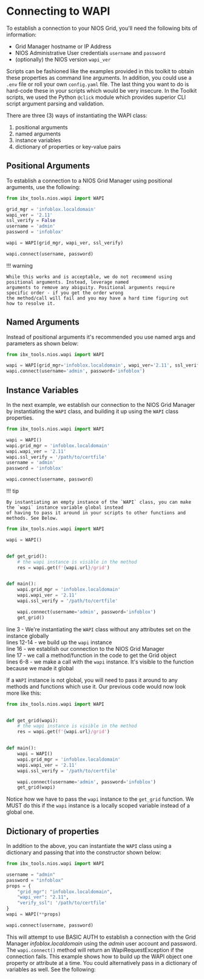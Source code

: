 # Connecting to WAPI

To establish a connection to your NIOS Grid, you'll need the following bits of information:

- Grid Manager hostname or IP Address
- NIOS Administrative User credentials `username` and `password`
- (optionally) the NIOS version `wapi_ver`

Scripts can be fashioned like the examples provided in this toolkit to obtain these properties
as command line arguments. In addition, you could use a `.env` file or roll your own `config.yaml`
file. The last thing you want to do is hard-code these in your scripts which would be very
insecure. In the Toolkit scripts, we used the Python `@click` module which provides superior
CLI script argument parsing and validation.

There are three (3) ways of instantiating the WAPI class:

1. positional arguments
2. named arguments
3. instance variables
4. dictionary of properties or key-value pairs

## Positional Arguments

To establish a connection to a NIOS Grid Manager using positional arguments, use the following:

```python
from ibx_tools.nios.wapi import WAPI

grid_mgr = 'infoblox.localdomain'
wapi_ver = '2.11'
ssl_verify = False
username = 'admin'
password = 'infoblox'

wapi = WAPI(grid_mgr, wapi_ver, ssl_verify)

wapi.connect(username, password)
```

!!! warning

    While this works and is acceptable, we do not recommend using positional arguments. Instead, leverage named
    arguments to remove any abiguity. Positional arguments require specific order - if you get the order wrong
    the method/call will fail and you may have a hard time figuring out how to resolve it.

## Named Arguments

Instead of positional arguments it's recommended you use named args and parameters as shown below:

```python
from ibx_tools.nios.wapi import WAPI

wapi = WAPI(grid_mgr='infoblox.localdomain', wapi_ver='2.11', ssl_verify='/path/to/certfile')
wapi.connect(username='admin', password='infoblox')
```

## Instance Variables

In the next example, we establish our connection to the NIOS Grid Manager by instantiating the `WAPI` class, and
building it up using the `WAPI` class properties.

```python
from ibx_tools.nios.wapi import WAPI

wapi = WAPI()
wapi.grid_mgr = 'infoblox.localdomain'
wapi.wapi_ver = '2.11'
wapi.ssl_verify = '/path/to/certfile'
username = 'admin'
password = 'infoblox'

wapi.connect(username, password)
```

!!! tip

    By instantiating an empty instance of the `WAPI` class, you can make the `wapi` instance variable global instead
    of having to pass it around in your scripts to other functions and methods. See Below.

```python
from ibx_tools.nios.wapi import WAPI

wapi = WAPI()


def get_grid():
    # the wapi instance is visible in the method
    res = wapi.get(f'{wapi.url}/grid')


def main():
    wapi.grid_mgr = 'infoblox.localdomain'
    wapi.wapi_ver = '2.11'
    wapi.ssl_verify = '/path/to/certfile'

    wapi.connect(username='admin', password='infoblox')
    get_grid()
```

line 3 - We're instantiating the `WAPI` class without any attributes set on the instance globally  
lines 12-14 - we build up the `wapi` instance  
line 16 - we establish our connection to the NIOS Grid Manager  
line 17 - we call a method/function in the code to get the Grid object  
lines 6-8 - we make a call with the `wapi` instance. It's visible to the function because we made it global

If a `WAPI` instance is not global, you will need to pass it around to any methods and functions which use it. Our
previous code would now look more like this:

```python
from ibx_tools.nios.wapi import WAPI


def get_grid(wapi):
    # the wapi instance is visible in the method
    res = wapi.get(f'{wapi.url}/grid')


def main():
    wapi = WAPI()
    wapi.grid_mgr = 'infoblox.localdomain'
    wapi.wapi_ver = '2.11'
    wapi.ssl_verify = '/path/to/certfile'

    wapi.connect(username='admin', password='infoblox')
    get_grid(wapi)
```

Notice how we have to pass the `wapi` instance to the `get_grid` function. We MUST do this if the `wapi` instance is a
locally scoped variable instead of a global one.

## Dictionary of properties

In addition to the above, you can instantiate the `WAPI` class using a dictionary and passing that into the
constructor shown below:

```python
from ibx_tools.nios.wapi import WAPI

username = "admin"
password = "infoblox"
props = {
    "grid_mgr": "infoblox.localdomain",
    "wapi_ver": "2.11",
    "verify_ssl": '/path/to/certfile'
}
wapi = WAPI(**props)

wapi.connect(username, password)
```

This will attempt to use BASIC AUTH to establish a connection with the Grid Manager
_infoblox.localdomain_ using the _admin_ user account and password. The `wapi.connect()`
method will return an WapiRequestException if the connection fails. This example shows how
to build up the WAPI object one property or attribute at a time. You could alternatively pass
in a dictionary of variables as well. See the following:
